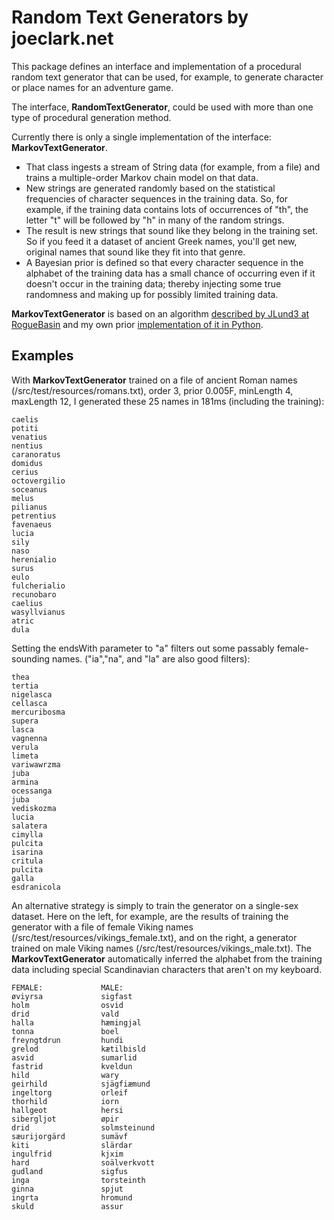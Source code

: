 # Random Text Generators by joeclark.net

This package defines an interface and implementation of a procedural random text generator that can be used, for example, to generate character or place names for an adventure game.

The interface, **RandomTextGenerator**, could be used with more than one type of procedural generation method.

Currently there is only a single implementation of the interface: **MarkovTextGenerator**.  

- That class ingests a stream of String data (for example, from a file) and trains a multiple-order Markov chain model on that data.  
- New strings are generated randomly based on the statistical frequencies of character sequences in the training data. So, for example, if the training data contains lots of occurrences of "th", the letter "t" will be followed by "h" in many of the random strings.
- The result is new strings that sound like they belong in the training set.  So if you feed it a dataset of ancient Greek names, you'll get new, original names that sound like they fit into that genre.
- A Bayesian prior is defined so that every character sequence in the alphabet of the training data has a small chance of occurring even if it doesn't occur in the training data; thereby injecting some true randomness and making up for possibly limited training data.

**MarkovTextGenerator** is based on an algorithm [described by JLund3 at RogueBasin](http://roguebasin.roguelikedevelopment.org/index.php?title=Names_from_a_high_order_Markov_Process_and_a_simplified_Katz_back-off_scheme)
and my own prior [implementation of it in Python](https://github.com/joeclark-phd/roguestate/blob/master/program/namegen.py).

## Examples

With **MarkovTextGenerator** trained on a file of ancient Roman names (/src/test/resources/romans.txt), order 3, prior 0.005F, minLength 4, maxLength 12, I generated these 25 names in 181ms (including the training):

    caelis
    potiti
    venatius
    nentius
    caranoratus
    domidus
    cerius
    octovergilio
    soceanus
    melus
    pilianus
    petrentius
    favenaeus
    lucia
    sily
    naso
    herenialio
    surus
    eulo
    fulcherialio
    recunobaro
    caelius
    wasyllvianus
    atric
    dula
 
Setting the endsWith parameter to "a" filters out some passably female-sounding names.  ("ia","na", and "la" are also good filters):

    thea
    tertia
    nigelasca
    cellasca
    mercuribosma
    supera
    lasca
    vagnenna
    verula
    limeta
    variwawrzma
    juba
    armina
    ocessanga
    juba
    vediskozma
    lucia
    salatera
    cimylla
    pulcita
    isarina
    critula
    pulcita
    galla
    esdranicola

An alternative strategy is simply to train the generator on a single-sex dataset.  Here on the left, for example, are the results of training the generator with a file of female Viking names (/src/test/resources/vikings_female.txt), and on the right, a generator trained on male Viking names (/src/test/resources/vikings_male.txt).  The **MarkovTextGenerator** automatically inferred the alphabet from the training data including special Scandinavian characters that aren't on my keyboard.
    
    FEMALE:             MALE:
    øviyrsa             sigfast
    holm                osvid
    drid                vald
    halla               hæmingjal
    tonna               boel
    freyngtdrun         hundi
    grelod              kætilbisld
    asvid               sumarlid
    fastrid             kveldun
    hild                wary
    geirhild            sjägfiæmund
    ingeltorg           orleif
    thorhild            iorn
    hallgeot            hersi
    sibergljot          øpir
    drid                solmsteinund
    sæurijorgärd        sumävf
    kiti                slärdar
    ingulfrid           kjxim
    hard                soälverkvott
    gudland             sigfus
    inga                torsteinth
    ginna               spjut
    ingrta              hromund
    skuld               assur